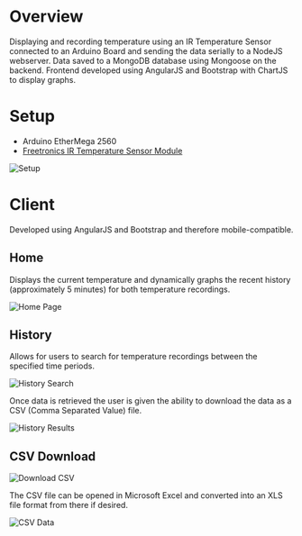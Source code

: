 # Overview

Displaying and recording temperature using an IR Temperature Sensor connected to an Arduino Board and sending the data serially to a NodeJS webserver. Data saved to a MongoDB database using Mongoose on the backend. Frontend developed using AngularJS and Bootstrap with ChartJS to display graphs.

# Setup

* Arduino EtherMega 2560
* [Freetronics IR Temperature Sensor Module](http://www.freetronics.com.au/collections/modules/products/irtemp-ir-temperature-sensor-module#.V7PrxjUbIsQ)

![Setup](https://cloud.githubusercontent.com/assets/8401521/17724570/8a6e8f36-6486-11e6-82e8-912c1ae9700e.jpg)

# Client

Developed using AngularJS and Bootstrap and therefore mobile-compatible.

## Home

Displays the current temperature and dynamically graphs the recent history (approximately 5 minutes) for both temperature recordings.

![Home Page](https://cloud.githubusercontent.com/assets/8401521/17724616/e88a529e-6486-11e6-89da-ab6c552c6d20.png)

## History

Allows for users to search for temperature recordings between the specified time periods.

![History Search](https://cloud.githubusercontent.com/assets/8401521/17724621/f2277386-6486-11e6-9c8b-705c761dd15a.png)

Once data is retrieved the user is given the ability to download the data as a CSV (Comma Separated Value) file.

![History Results](https://cloud.githubusercontent.com/assets/8401521/17724628/026ec51e-6487-11e6-9def-be12e71c1e94.png)

## CSV Download

![Download CSV](https://cloud.githubusercontent.com/assets/8401521/17724635/1070c91e-6487-11e6-9614-431e8db86a56.png)

The CSV file can be opened in Microsoft Excel and converted into an XLS file format from there if desired.

![CSV Data](https://cloud.githubusercontent.com/assets/8401521/17724642/190e6e0a-6487-11e6-958b-aed01c16ae43.png)
